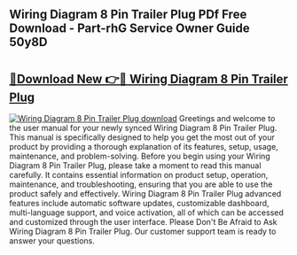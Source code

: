 ## Wiring Diagram 8 Pin Trailer Plug PDf Free Download - Part-rhG Service Owner Guide 50y8D

# <h2><a href="http://dfrjgfh.blite.top/?on=Wiring+Diagram+8+Pin+Trailer+Plug">🔗Download New 👉🔴 Wiring Diagram 8 Pin Trailer Plug</a></h2>

[![Wiring Diagram 8 Pin Trailer Plug download](https://i.imgur.com/lujVjoI.png)](http://dfrjgfh.blite.top/?on=Wiring+Diagram+8+Pin+Trailer+Plug)
Greetings and welcome to the user manual for your newly synced Wiring Diagram 8 Pin Trailer Plug. This manual is specifically designed to help you get the most out of your product by providing a thorough explanation of its features, setup, usage, maintenance, and problem-solving. Before you begin using your Wiring Diagram 8 Pin Trailer Plug, please take a moment to read this manual carefully. It contains essential information on product setup, operation, maintenance, and troubleshooting, ensuring that you are able to use the product safely and effectively. Wiring Diagram 8 Pin Trailer Plug advanced features include automatic software updates, customizable dashboard, multi-language support, and voice activation, all of which can be accessed and customized through the user interface. Please Don't Be Afraid to Ask Wiring Diagram 8 Pin Trailer Plug. Our customer support team is ready to answer your questions.
